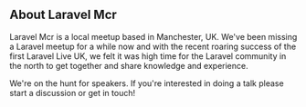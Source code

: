 ## About Laravel Mcr

Laravel Mcr is a local meetup based in Manchester, UK. We've been missing a Laravel meetup for a while now and with the recent roaring success of the first Laravel Live UK, we felt it was high time for the Laravel community in the north to get together and share knowledge and experience.

We're on the hunt for speakers. If you're interested in doing a talk please start a discussion or get in touch!
